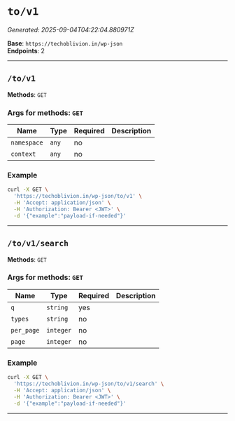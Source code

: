 # `to/v1`

_Generated: 2025-09-04T04:22:04.880971Z_

**Base**: `https://techoblivion.in/wp-json`  
**Endpoints**: 2

---

## `/to/v1`

**Methods**: `GET`

### Args for methods: `GET`
| Name | Type | Required | Description |
|------|------|----------|-------------|
| `namespace` | `any` | no |  |
| `context` | `any` | no |  |

### Example
```bash
curl -X GET \
  'https://techoblivion.in/wp-json/to/v1' \
  -H 'Accept: application/json' \
  -H 'Authorization: Bearer <JWT>' \
  -d '{"example":"payload-if-needed"}'
```

---

## `/to/v1/search`

**Methods**: `GET`

### Args for methods: `GET`
| Name | Type | Required | Description |
|------|------|----------|-------------|
| `q` | `string` | yes |  |
| `types` | `string` | no |  |
| `per_page` | `integer` | no |  |
| `page` | `integer` | no |  |

### Example
```bash
curl -X GET \
  'https://techoblivion.in/wp-json/to/v1/search' \
  -H 'Accept: application/json' \
  -H 'Authorization: Bearer <JWT>' \
  -d '{"example":"payload-if-needed"}'
```

---

